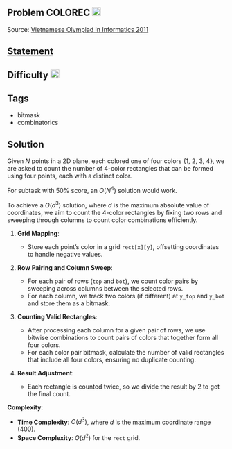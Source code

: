 ## Problem COLOREC <img src="../../../boj-icon/gold1.svg" alt="Gold 1" width="20" height="20">
Source: [Vietnamese Olympiad in Informatics 2011](https://oj.vnoi.info/contest/euler_tour)

## [Statement](https://oj.vnoi.info/problem/colorec)

## Difficulty <img src="../../../boj-icon/gold1.svg" alt="Gold 1" width="20" height="20">

## Tags
- bitmask
- combinatorics

## Solution

Given $N$ points in a 2D plane, each colored one of four colors {1, 2, 3, 4}, we are asked to count the number of 4-color rectangles that can be formed using four points, each with a distinct color.

For subtask with $50\%$ score, an $O(N^4)$ solution would work.

To achieve a $O(d^3)$ solution, where $d$ is the maximum absolute value of coordinates, we aim to count the 4-color rectangles by fixing two rows and sweeping through columns to count color combinations efficiently.

1. **Grid Mapping**:
   - Store each point’s color in a grid `rect[x][y]`, offsetting coordinates to handle negative values.

2. **Row Pairing and Column Sweep**:
   - For each pair of rows (`top` and `bot`), we count color pairs by sweeping across columns between the selected rows.
   - For each column, we track two colors (if different) at `y_top` and `y_bot` and store them as a bitmask.

3. **Counting Valid Rectangles**:
   - After processing each column for a given pair of rows, we use bitwise combinations to count pairs of colors that together form all four colors.
   - For each color pair bitmask, calculate the number of valid rectangles that include all four colors, ensuring no duplicate counting.

4. **Result Adjustment**:
   - Each rectangle is counted twice, so we divide the result by 2 to get the final count.

**Complexity**:
- **Time Complexity**: $O(d^3)$, where $d$ is the maximum coordinate range (400).
- **Space Complexity**: $O(d^2)$ for the `rect` grid.
